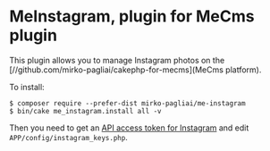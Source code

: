 # MeInstagram, plugin for MeCms plugin

This plugin allows you to manage Instagram photos on the [//github.com/mirko-pagliai/cakephp-for-mecms](MeCms platform).

To install:

    $ composer require --prefer-dist mirko-pagliai/me-instagram
    $ bin/cake me_instagram.install all -v

Then you need to get an [API access token for Instagram](https://www.instagram.com/developer/clients/manage) and edit `APP/config/instagram_keys.php`.